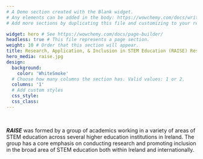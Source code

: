 ```yaml
---
# A Demo section created with the Blank widget.
# Any elements can be added in the body: https://wowchemy.com/docs/writing-markdown-latex/
# Add more sections by duplicating this file and customizing to your requirements.

widget: hero # See https://wowchemy.com/docs/page-builder/
headless: true # This file represents a page section.
weight: 10 # Order that this section will appear.
title: Research, Application, & Inclusion in STEM Education (RAISE) Research Group
hero_media: raise.jpg
design:
  background:
    color: 'WhiteSmoke'
  # Choose how many columns the section has. Valid values: 1 or 2.
  columns: '1'
  # Add custom styles
  css_style:
  css_class:
---
```


<br>

***RAISE*** was formed by a group of academics working in a variety of areas of STEM education across several higher education institutions in Ireland. The group has a core emphasis on conducting research and promoting inclusion in the broad area of STEM education both within Ireland and internationally.
